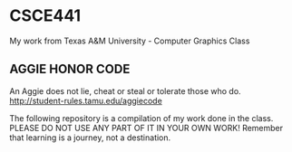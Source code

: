 CSCE441
=======

My work from Texas A&amp;M University - Computer Graphics Class


AGGIE HONOR CODE
----------------
An Aggie does not lie, cheat or steal or tolerate those who do.
http://student-rules.tamu.edu/aggiecode

The following repository is a compilation of my work done in the class.
PLEASE DO NOT USE ANY PART OF IT IN YOUR OWN WORK!
Remember that learning is a journey, not a destination. 
